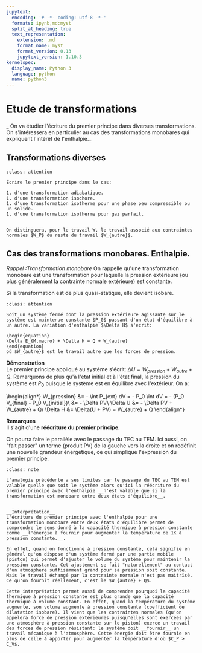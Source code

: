 ```yaml
---
jupytext:
  encoding: '# -*- coding: utf-8 -*-'
  formats: ipynb,md:myst
  split_at_heading: true
  text_representation:
    extension: .md
    format_name: myst
    format_version: 0.13
    jupytext_version: 1.10.3
kernelspec:
  display_name: Python 3
  language: python
  name: python3
---
```

# Etude de transformations

_  On va étudier l'écriture du premier principe dans diverses transformations. On s'intéressera en particulier au cas des transformations monobares qui expliquent l'intérêt de l'enthalpie._

## Transformations diverses

````{admonition} Exercice 
:class: attention

Ecrire le premier principe dans le cas:

1. d'une transformation adiabatique.
1. d'une transformation isochore.
1. d'une transformation isotherme pour une phase peu compressible ou un solide.
1. d'une transformation isotherme pour gaz parfait.


On distinguera, pour le travail W, le travail associé aux contraintes normales $W_P$ du reste du travail $W_{autre}$.

````

## Cas des transformations monobares. Enthalpie.

_Rappel :Transformation monobare_
On rappelle qu'une transformation monobare est une transformation pour laquelle la pression extérieure (ou plus généralement la contrainte normale extérieure) est constante.

Si la transformation est de plus quasi-statique, elle devient isobare.


````{admonition} Fondamental : Réécriture du premier principe pour une transformation monobare
:class: attention

Soit un système fermé dont la pression extérieure agissante sur le système est maintenue constante $P_0$ passant d'un état d'équilibre à un autre. La variation d'enthalpie $\Delta H$ s'écrit:

\begin{equation}
\Delta E_{M,macro} + \Delta H = Q + W_{autre}
\end{equation}
où $W_{autre}$ est le travail autre que les forces de pression.
````


__Démonstration__  
Le premier principe appliqué au système s'écrit: $\Delta U = W_{pression} + W_{autre} + Q$. Remarquons de plus qu'à l'état initial et à l'état final, la pression du système est $P_0$ puisque le système est en équilibre avec l'extérieur. On a:

\begin{align*}
W_{pression} &= - \int P_{ext} dV = - P_0 \int dV = - (P_0 V_{final} - P_0 V_{initial})\\
&= - \Delta PV\\
\Delta U &= - \Delta PV + W_{autre} + Q\\
\Delta H &= \Delta(U + PV) = W_{autre} + Q
\end{align*}


__Remarques__  
Il s'agit d'une __réécriture du premier principe__.

On pourra faire le parallèle avec le passage du TEC au TEM. Ici aussi, on "fait passer" un terme (produit PV) de la gauche vers la droite et on redéfinit une nouvelle grandeur énergétique, ce qui simplique l'expression du premier principe.


````{admonition} Attention : 
:class: note

L'analogie précédente a ses limites car le passage du TEC au TEM est valable quelle que soit le système alors qu'ici la réécriture du premier principe avec l'enthalpie __n'est valable que si la transformation est monobare entre deux états d'équilibre__.

````

````{dropdown} Remarque

__Interprétation__  
L'écriture du premier principe avec l'enthalpie pour une transformation monobare entre deux états d'équilibre permet de comprendre le sens donné à la capacité thermique à pression constante comme __l'énergie à fournir pour augmenter la température de 1K à pression constante.__.

En effet, quand on fonctionne à pression constante, celà signifie en général qu'on dispose d'un système fermé par une partie mobile (piston) qui permet d'ajuster le volume du système pour maintenir la pression constante. Cet ajustement se fait "naturellement" au contact d"un atmosphère suffisamment grand pour sa pression soit constante. Mais le travail échangé par la contrainte normale n'est pas maitrîsé. Ce qu'on fournit réellement, c'est le $W_{autre} + Q$.

Cette interprétation permet aussi de comprendre pourquoi la capacité thermique à pression constante est plus grande que la capacité thermique à volume constant. En effet, quand la température du système augmente, son volume augmente à pression constante (coefficient de dilatation isobare). Il vient que les contraintes normales (qu'on appelera force de pression extérieures puisqu'elles sont exercées par une atmosphère à pression constante sur le piston) exerce un travail des forces de pression résistant: le système doit __fournir__ un travail mécanique à l'atmosphère. Cette énergie doit être fournie en plus de celle à apporter pour augmenter la température d'où $C_P > C_V$.
````

